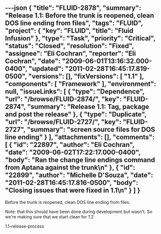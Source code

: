 ---json
{
  "title": "FLUID-2878",
  "summary": "Release 1.1: Before the trunk is reopened, clean DOS line ending from files",
  "tags": "FLUID",
  "project": {
    "key": "FLUID",
    "title": "Fluid Infusion"
  },
  "type": "Task",
  "priority": "Critical",
  "status": "Closed",
  "resolution": "Fixed",
  "assignee": "Eli Cochran",
  "reporter": "Eli Cochran",
  "date": "2009-06-01T13:16:32.000-0400",
  "updated": "2011-02-28T16:45:17.819-0500",
  "versions": [],
  "fixVersions": [
    "1.1"
  ],
  "components": [
    "Framework"
  ],
  "environment": null,
  "issueLinks": [
    {
      "type": "Dependence",
      "url": "/browse/FLUID-2874/",
      "key": "FLUID-2874",
      "summary": "Release 1.1: Tag, package and post the release"
    },
    {
      "type": "Duplicate",
      "url": "/browse/FLUID-2727/",
      "key": "FLUID-2727",
      "summary": "screen source files for DOS line ending"
    }
  ],
  "attachments": [],
  "comments": [
    {
      "id": "22897",
      "author": "Eli Cochran",
      "date": "2009-06-02T17:22:17.000-0400",
      "body": "Ran the change line endings command from Aptana against the trunk\n"
    },
    {
      "id": "22899",
      "author": "Michelle D'Souza",
      "date": "2011-02-28T16:45:17.816-0500",
      "body": "Closing issues that were fixed in 1.1\n"
    }
  ]
}
---
Before the trunk is reopened, clean DOS line ending from files.

Note: that this should have been done during development but wasn't. So we're making sure that we start clean for 1.2

1.1-release-process

        
